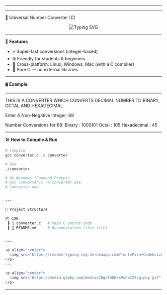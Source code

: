 


---

---

🔢 Universal Number Converter (C)

<p align="center">
  <img src="https://readme-typing-svg.herokuapp.com?font=Fira+Code&size=24&pause=1000&color=00FF99&width=700&lines=Hello+Coder+%F0%9F%91%8B;Welcome+to+the+Universal+Number+Converter;Decimal+%E2%86%94+Binary+%E2%86%94+Octal+%E2%86%94+Hexadecimal;Warning%3A+Math+Magic+Inside+%F0%9F%9A%80" alt="Typing SVG" />
</p>

---

🚀 **Features**

- ⚡ Super-fast conversions (integer-based)  
- 🤓 Friendly for students & beginners  
- 🐧 Cross-platform: Linux, Windows, Mac (with a C compiler)  
- 🎉 Pure C — no external libraries  

---

🖥️ **Example**


---

THIS IS A CONVERTER WHICH CONVERTS DECIMAL NUMBER TO BINARY, OCTAL AND HEXADECIMAL

Enter A Non-Negative Integer: 69

Number Conversions for 69: Binary      : 1000101 Octal       : 105 Hexadecimal : 45

---

🛠️ **How to Compile & Run**

```bash
# Compile
gcc converter.c -o converter

# Run
./converter

# On Windows (Command Prompt)
# gcc converter.c -o converter.exe
# converter.exe


---

📂 Project Structure

📦 COA
 ┣ 📜 converter.c   # Main C source code
 ┣ 📜 README.md     # Documentation (this file)


---

<p align="center">
  <img src="https://readme-typing-svg.herokuapp.com?font=Fira+Code&size=22&pause=700&color=FF00FF&width=500&lines=Try+me+with+your+lucky+number+🍀;But+don’t+try+with+999999...+%F0%9F%98%B1" alt="Typing SVG" />
</p>  
---

<p align="center">
  <img src="https://media.giphy.com/media/26gslU06rxVobp1ZS/giphy.gif" width="300px" alt="Calculator animation"/>
</p>
```
---

